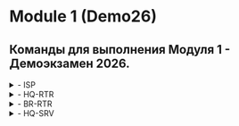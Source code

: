 # Module 1 (Demo26)
## Команды для выполнения Модуля 1 - Демоэкзамен 2026. 
<details>
<summary> - ISP  </summary>
hostnamectl set-hostname ISP
mkdir /etc/net/ifaces/{ens20,ens21,ens22}
echo -e "BOOTPROTO=static\nCONFIG_IPV4=yes\nDISABLED=no\nTYPE=eth" > /etc/net/ifaces/ens20/options
cp /etc/net/ifaces/ens20/options /etc/net/ifaces/ens21/options
cp /etc/net/ifaces/ens20/options /etc/net/ifaces/ens22/options
echo -e "BOOTPROTO=dhcp\nCONFIG_IPV4=yes\nDISABLED=no\nTYPE=eth" > /etc/net/ifaces/ens20/options
echo 172.16.1.1/28 > /etc/net/ifaces/ens21/ipv4address
echo 172.16.2.1/28 > /etc/net/ifaces/ens22/ipv4address
echo nameserver 8.8.8.8 > /etc/resolv.conf
sed -i 's/net.ipv4.ip_forward = 0/net.ipv4.ip_forward = 1/g' /etc/net/sysctl.conf
sysctl -p
systemctl restart network
ip -c a
apt-get update && apt-get install chrony iptables nginx -y
iptables -t nat -A POSTROUTING -o ens20 -s 172.16.1.0/28 -j MASQUERADE
iptables -t nat -A POSTROUTING -o ens20 -s 172.16.2.0/28 -j MASQUERADE
iptables-save > /etc/sysconfig/iptables
systemctl restart iptables
apt-get update && apt-get reinstall tzdata
timedatectl set-timezone Asia/Yekaterinburg
timedatectl
</details>

<details>
<summary> - HQ-RTR </summary>
en
conf t
hostname hq-rtr
ip domain-name au-team.irpo
int int0
description "to isp"
ip address 172.16.1.4/28
ip nat outside
exit
port te0
service-instance te0/int0
encapsulation untagged
exit
exit
int int0
connect port te0 service-instance te0/int0
exit
int int1
description "to hq-srv"
ip address 192.168.1.1/27
ip nat inside
exit
int int2
description "to hq-cli"
ip address 192.168.2.1/28
ip nat inside
exit
int int3
description "999"
ip address 192.168.1.99/29
exit
port te1
service-instance te1/int1
encapsulation dot1q 100
rewrite pop 1
exit
service-instance te1/int2
encapsulation dot1q 200
rewrite pop 1
exit
service-instance te1/int3
encapsulation dot1q 999
rewrite pop 1
exit
exit
int int1
connect port te1 service-instance te1/int1
exit
int int2
connect port te1 service-instance te1/int2
exit
int int3
connect port te1 service-instance te1/int3
exit
ip route 0.0.0.0 0.0.0.0 172.16.1.1
write
username net_admin
password P@ssw0rd
role admin
exit
int tunnel.0
ip address 172.16.0.1/30
ip mtu 1400
ip tunnel 172.16.1.4 172.16.2.5 mode gre
ip ospf authentication-key ecorouter
exit
router ospf 1
net 172.16.0.0/30 ar 0
net 192.168.1.0/27 ar 0
net 192.168.2.0/28 ar 0
passive-interface default
no passive-interface tunnel.0
ar 0 auth
exit
write
ip name-server 8.8.8.8
ip nat pool NAT_POOL 192.168.1.1-192.168.1.254,192.168.2.1-192.168.2.254
ip nat source dynamic inside-to-outside pool NAT_POOL overload int int0
ip pool cli_pool 192.168.2.10-192.168.2.10
dhcp-server 1
pool cli_pool 1
mask 255.255.255.240
gateway 192.168.2.1
dns 192.168.1.10
domain-name au-team.irpo
exit
int int2
dhcp-server 1
exit
ntp timezone utc+5
ntp server 172.16.1.1
write
exit
show run
</details>

<details>
<summary> - BR-RTR </summary>
en
conf t
hostname br-rtr
ip domain-name au-team.irpo
int int0
description "to isp"
ip address 172.16.2.5/28
ip nat outside
exit
port te0
service-instance te0/int0
encapsulation untagged
exit
exit
int int0
connect port te0 service-instance te0/int0
exit
int int1
description "to br-srv"
ip address 192.168.3.1/28
ip nat inside
exit
port te1
service-instance te1/int1
encapsulation untagged
exit
exit
int int1
connect port te1 service-instance te1/int1
exit
ip route 0.0.0.0 0.0.0.0 172.16.2.1
write
username net_admin
password P@ssw0rd
role admin
exit
int tunnel.0
ip address 172.16.0.2/30
ip mtu 1400
ip tunnel 172.16.2.5 172.16.1.4 mode gre
ip ospf authentication-key ecorouter
exit
router ospf 1
net 172.16.0.0/30 ar 0
net 192.168.3.0/28 ar 0
passive-interface default
no passive-interface tunnel.0
ar 0 auth
exit
write
ip name-server 8.8.8.8
ip nat pool NAT_POOL 192.168.3.1-192.168.3.254
ip nat source dynamic inside-to-outside pool NAT_POOL overload int int0
ntp timezone utc+5
ntp server 172.16.2.1
write
exit
show run
</details>

<details>
<summary> - HQ-SRV  </summary>
hostnamectl set-hostname hq-srv.au-team.irpo
mkdir /etc/net/ifaces/ens20
echo -e "BOOTPROTO=static\nCONFIG_IPV4=yes\nDISABLED=no\nTYPE=eth" > /etc/net/ifaces/ens20/options
echo 192.168.1.10/27 > /etc/net/ifaces/ens20/ipv4address
echo default via 192.168.1.1 > /etc/net/ifaces/ens20/ipv4route
echo nameserver 8.8.8.8 > /etc/resolv.conf
systemctl restart network
ip -c a
useradd remote_user -u 2026
echo "remote_user:P@ssw0rd" | chpasswd
sed -i 's/# WHEEL_USERS ALL=(ALL:ALL) NOPASSWD: ALL/WHEEL_USERS ALL=(ALL:ALL) NOPASSWD: ALL/g' /etc/sudoers
gpasswd -a "remote_user" wheel
sed -i 's/#Port 22/Port 2026\nAllowUsers remote_user\nMaxAuthTries 2\nPasswordAuthentication yes\nBanner /etc/openssh/banner/g' /etc/openssh/sshd_config
echo Authorized access only > /etc/openssh/banner
systemctl restart sshd
apt-get update && apt-get install chrony nfs-server fdisk dnsmasq -y
timedatectl set-timezone Asia/Yekaterinburg
systemctl enable --now dnsmasq
echo -e "no-resolv\ndomain=au-team.irpo\nserver=8.8.8.8\ninterface=ens20\n\naddress=/hq-rtr.au-team.irpo/192.168.1.1\nptr-record=1.1.168.192.in-addr.arpa,hq-rtr.au-team.irpo\naddress=/docker.au-team.irpo/172.16.1.1\naddress=/web.au-team.irpo/172.16.2.1\n\naddress=hq-srv.au-team.irpo/192.168.1.10\nptr-record=10.1.168.192.in-addr.arpa,hq-srv.au-team.irpo\naddress=/hq-cli.au-team.irpo/192.168.2.10\nptr-record=10.2.168.192.in-addr.arpa,hq-cli.au-team.irpo\n\naddress=/br-rtr.au-team.irpo/192.168.3.1\naddress=/br-srv.au-team.irpo/192.168.3.10" >> /etc/dnsmasq.conf
echo -e "192.168.1.1  br-srv.au-team.irpo" >> /etc/hosts
systemctl restart dnsmasq
ping -c 4 google.com
ping -c 4 hq-rtr.au-team.irpo
</details>
